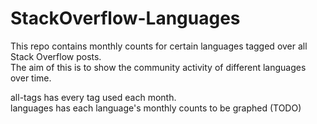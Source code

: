 # StackOverflow-Languages

This repo contains monthly counts for certain languages tagged over all Stack Overflow posts.
<br>The aim of this is to show the community activity of different languages over time.

all-tags has every tag used each month.
<br>languages has each language's monthly counts to be graphed (TODO)
